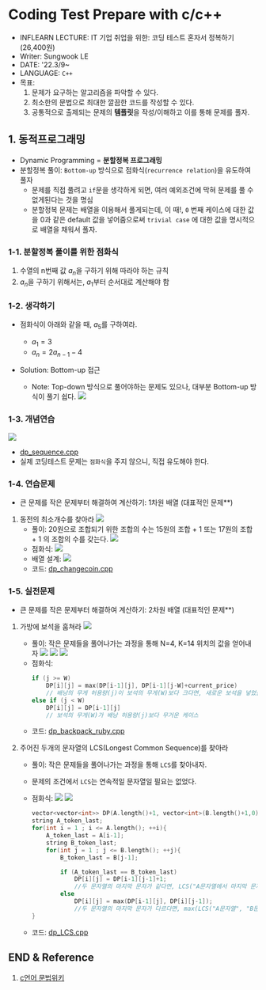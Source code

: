 # Coding Test Prepare with c/c++
- INFLEARN LECTURE: IT 기업 취업을 위한: 코딩 테스트 혼자서 정복하기 (26,400원)
- Writer: Sungwook LE
- DATE: '22.3/9~
- LANGUAGE: `C++`
- 목표:
    1. 문제가 요구하는 알고리즘을 파악할 수 있다.
    2. 최소한의 문법으로 최대한 깔끔한 코드를 작성할 수 있다. 
    3. 공통적으로 출제되는 문제의 **템플릿**을 작성/이해하고 이를 통해 문제를 풀자.

## 1. 동적프로그래밍
- Dynamic Programming = **분할정복 프로그래밍**
- 분할정복 풀이: `Bottom-up` 방식으로 점화식(`recurrence relation`)을 유도하여 풀자
    - 문제를 직접 풀려고 `if`문을 생각하게 되면, 여러 예외조건에 막혀 문제를 풀 수 없게된다는 것을 명심
    - 분할정복 문제는 배열을 이용해서 풀게되는데, 이 때!, `0` 번째 케이스에 대한 값을 0과 같은 default 값을 넣어줌으로써 `trivial case` 에 대한 값을 명시적으로 배열을 채워서 풀자.
  
### 1-1. 분할정복 풀이를 위한 점화식
1. 수열의 n번째 값 $a_n$을 구하기 위해 따라야 하는 규칙
2. $a_n$을 구하기 위해서는, $a_1$부터 순서대로 계산해야 함

### 1-2. 생각하기
- 점화식이 아래와 같을 때, $a_5$를 구하여라.
    - $a_1 = 3$ 
    - $a_n = 2a_{n-1}-4$

- Solution: Bottom-up 접근
    - Note: Top-down 방식으로 풀어야하는 문제도 있으나, 대부분 Bottom-up 방식이 풀기 쉽다.
    ![](./img/2022-03-09-17-19-13.png)

### 1-3. 개념연습
![](./img/2022-03-09-17-21-22.png)
- [dp_sequence.cpp](./DynamicProgramming/dp_sequence.cpp)
- 실제 코딩테스트 문제는 `점화식`을 주지 않으니, 직접 유도해야 한다.

### 1-4. 연습문제
- 큰 문제를 작은 문제부터 해결하여 계산하기: 1차원 배열 (대표적인 문제**)
1. 동전의 최소개수를 찾아라
![](./img/2022-03-09-17-39-39.png)
    - 풀이: 20원으로 조합되기 위한 조합의 수는 15원의 조합 + 1 또는 17원의 조합 + 1 의 조합의 수를 갖는다.
    ![](./img/2022-03-09-17-44-42.png)
    - 점화식:
    ![](./img/2022-03-09-17-47-50.png)
    - 배열 설계:
    ![](./img/2022-03-09-18-38-04.png)
    - 코드: [dp_changecoin.cpp](./DynamicProgramming/dp_changecoin.cpp)
        
### 1-5. 실전문제
- 큰 문제를 작은 문제부터 해결하여 계산하기: 2차원 배열 (대표적인 문제**)
1. 가방에 보석을 훔쳐라
![](./img/2022-03-09-19-44-08.png)
    - 풀이: 작은 문제들을 풀어나가는 과정을 통해 N=4, K=14 위치의 값을 얻어내자
    ![](./img/2022-03-09-20-15-54.png)
    ![](./img/2022-03-09-20-25-14.png)
    ![](./img/2022-03-09-20-24-47.png)
    - 점화식: 
        ```c++
        if (j >= W)
            DP[i][j] = max(DP[i-1][j], DP[i-1][j-W]+current_price)
            // 배낭의 무게 허용량(j)이 보석의 무게(W)보다 크다면, 새로운 보석을 넣었을 때와 넣지 않았을 때의 max값이 가방에 들어갈 수 있는 보석의 최대값어치이다. 
        else if (j < W)
            DP[i][j] = DP[i-1][j]
            // 보석의 무게(W)가 배낭 허용량(j)보다 무거운 케이스
        ```
    - 코드: [dp_backpack_ruby.cpp](./DynamicProgramming/dp_backpack_ruby.cpp)

2. 주어진 두개의 문자열의 LCS(Longest Common Sequence)를 찾아라

    - 풀이: 작은 문제들을 풀어나가는 과정을 통해 `LCS`를 찾아내자.
    - 문제의 조건에서 `LCS`는 연속적일 문자열일 필요는 없었다.
    - 점화식:
        ![](./img/2022-03-10-23-53-01.png)
        ![](./img/2022-03-10-23-51-44.png)

        ```c++
        vector<vector<int>> DP(A.length()+1, vector<int>(B.length()+1,0));
        string A_token_last;
        for(int i = 1 ; i <= A.length(); ++i){
            A_token_last = A[i-1];
            string B_token_last;
            for(int j = 1 ; j <= B.length(); ++j){
                B_token_last = B[j-1];

                if (A_token_last == B_token_last)
                    DP[i][j] = DP[i-1][j-1]+1; 
                    //두 문자열의 마지막 문자가 같다면, LCS("A문자열에서 마지막 문자 제거", "B문자열에서 마지막 문자 제거") + 1 의 값의 DP[i][j]의 LCS 최대값
                else
                    DP[i][j] = max(DP[i-1][j], DP[i][j-1]);
                    //두 문자열의 마지막 문자가 다르다면, max(LCS("A문자열", "B문자열에서 마지막 문자 제거"), LCS("A문자열에서 마지막 문자 제거", "B문자열"))
        }
        ```

    - 코드: [dp_LCS.cpp](./DynamicProgramming/dp_LCS.cpp)




## END & Reference
1. [c언어 문법위키](https://wikidocs.net/book/1411)
